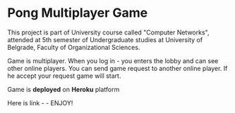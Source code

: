 # Pong Multiplayer Game
This project is part of University course called "Computer Networks", attended at 5th semester of Undergraduate studies at University of Belgrade, Faculty of Organizational Sciences. 

Game is multiplayer.
When you log in - you enters the lobby and can see other online players.
You can send game request to another online player.
If he accept your request game will start.

Game is **deployed** on **Heroku** platform 

Here is link - - ENJOY! 
